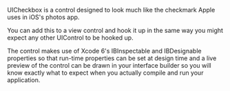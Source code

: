 UICheckbox is a control designed to look much like the checkmark Apple uses in iOS's photos app.

You can add this to a view control and hook it up in the same way you might expect any other UIControl to be hooked up.

The control makes use of Xcode 6's IBInspectable and IBDesignable properties so that run-time properties 
can be set at design time and a live preview of the control can be drawn in your interface builder so you 
will know exactly what to expect when you actually compile and run your application.